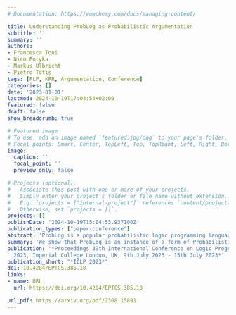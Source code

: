 ```yaml
---
# Documentation: https://wowchemy.com/docs/managing-content/

title: Understanding ProbLog as Probabilistic Argumentation
subtitle: ''
summary: ''
authors:
- Francesca Toni
- Nico Potyka
- Markus Ulbricht
- Pietro Totis
tags: [PLP, KRR, Argumentation, Conference]
categories: []
date: '2023-01-01'
lastmod: 2024-10-19T17:04:54+02:00
featured: false
draft: false
show_breadcrumb: true

# Featured image
# To use, add an image named `featured.jpg/png` to your page's folder.
# Focal points: Smart, Center, TopLeft, Top, TopRight, Left, Right, BottomLeft, Bottom, BottomRight.
image:
  caption: ''
  focal_point: ''
  preview_only: false

# Projects (optional).
#   Associate this post with one or more of your projects.
#   Simply enter your project's folder or file name without extension.
#   E.g. `projects = ["internal-project"]` references `content/project/deep-learning/index.md`.
#   Otherwise, set `projects = []`.
projects: []
publishDate: '2024-10-19T15:04:53.937100Z'
publication_types: ["paper-conference"]
abstract: 'ProbLog is a popular probabilistic logic programming language/tool, widely used for applications requiring to deal with inherent uncertainties in structured domains. In this paper we study connections between ProbLog and a variant of another well-known formalism combining symbolic reasoning and reasoning under uncertainty, i.e. probabilistic argumentation. Specifically, we show that ProbLog is an instance of a form of Probabilistic Abstract Argumentation (PAA) that builds upon Assumption-Based Argumentation (ABA). The connections pave the way towards equipping ProbLog with alternative semantics, inherited from PAA/PABA, as well as obtaining novel argumentation semantics for PAA/PABA, leveraging on prior connections between ProbLog and argumentation. Further, the connections pave the way towards novel forms of argumentative explanations for ProbLog’s outputs'
summary: 'We show that ProbLog is an instance of a form of Probabilistic Abstract Argumentation (PAA) that builds upon Assumption-Based Argumentation (ABA). The connections pave the way towards equipping ProbLog with alternative semantics, inherited from PAA and ABA.'
publication: '*Proceedings 39th International Conference on Logic Programming, ICLP
  2023, Imperial College London, UK, 9th July 2023 - 15th July 2023*'
publication_short: "*ICLP 2023*"
doi: 10.4204/EPTCS.385.18
links:
- name: URL
  url: https://doi.org/10.4204/EPTCS.385.18

url_pdf: https://arxiv.org/pdf/2308.15891
---
```


